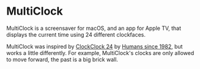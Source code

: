 # MultiClock

MultiClock is a screensaver for macOS, and an app for Apple TV, that displays the current time using 24 different clockfaces.

MultiClock was inspired by [ClockClock 24](https://clockclock.com/collections/clockclock-24) by [Humans since 1982](https://www.humanssince1982.com), but works a little differently. For example, MultiClock's clocks are only allowed to move forward, the past is a big brick wall.
